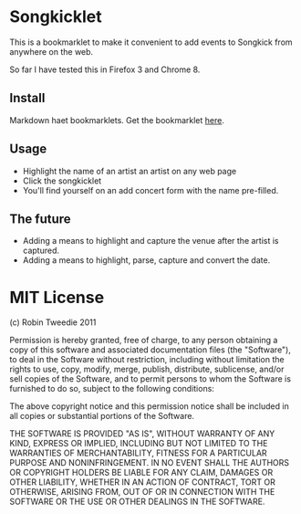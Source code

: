 Songkicklet
===========

This is a bookmarklet to make it convenient to add events to Songkick from anywhere on the web.

So far I have tested this in Firefox 3 and Chrome 8.

Install
-------

Markdown haet bookmarklets. Get the bookmarklet [here][1].

[1]: http://dwo.github.com/songkicklet/

Usage
-----

* Highlight the name of an artist an artist on any web page
* Click the songkicklet
* You'll find yourself on an add concert form with the name pre-filled.

The future
----------

* Adding a means to highlight and capture the venue after the artist is captured.
* Adding a means to highlight, parse, capture and convert the date.

MIT License
===========

(c) Robin Tweedie 2011

Permission is hereby granted, free of charge, to any person obtaining a copy
of this software and associated documentation files (the "Software"), to deal
in the Software without restriction, including without limitation the rights
to use, copy, modify, merge, publish, distribute, sublicense, and/or sell
copies of the Software, and to permit persons to whom the Software is
furnished to do so, subject to the following conditions:

The above copyright notice and this permission notice shall be included in
all copies or substantial portions of the Software.

THE SOFTWARE IS PROVIDED "AS IS", WITHOUT WARRANTY OF ANY KIND, EXPRESS OR
IMPLIED, INCLUDING BUT NOT LIMITED TO THE WARRANTIES OF MERCHANTABILITY,
FITNESS FOR A PARTICULAR PURPOSE AND NONINFRINGEMENT. IN NO EVENT SHALL THE
AUTHORS OR COPYRIGHT HOLDERS BE LIABLE FOR ANY CLAIM, DAMAGES OR OTHER
LIABILITY, WHETHER IN AN ACTION OF CONTRACT, TORT OR OTHERWISE, ARISING FROM,
OUT OF OR IN CONNECTION WITH THE SOFTWARE OR THE USE OR OTHER DEALINGS IN
THE SOFTWARE.